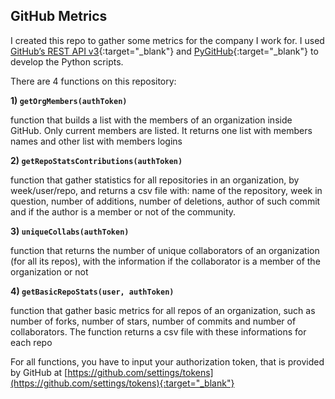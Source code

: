 ## GitHub Metrics

I created this repo to gather some metrics for the company I work for.
I used [GitHub’s REST API v3](https://developer.github.com/v3/){:target="_blank"} and [PyGitHub](http://pygithub.readthedocs.io){:target="_blank"} to develop the Python scripts.

There are 4 functions on this repository:

**1) `getOrgMembers(authToken)`**

function that builds a list with the members of an organization inside GitHub. Only current members are listed. It returns one list with members names and other list with members logins


**2) `getRepoStatsContributions(authToken)`**

function that gather statistics for all repositories in an organization, by week/user/repo, and returns a csv file with: name of the repository, week in question, number of additions, number of deletions, author of such commit and if the author is a member or not of the community.


**3) `uniqueCollabs(authToken)`**

function that returns the number of unique collaborators of an organization (for all its repos), with the information if the collaborator is a member of the organization or not


**4) `getBasicRepoStats(user, authToken)`**

function that gather basic metrics for all repos of an organization, such as number of forks, number of stars, number of commits and number of collaborators. The function returns a csv file with these informations for each repo


For all functions, you have to input your authorization token, that is provided by GitHub at [https://github.com/settings/tokens](https://github.com/settings/tokens){:target="_blank"}
